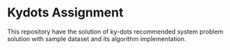 # Kydots Assignment

This repository have the solution of ky-dots recommended system problem solution with sample dataset and its algorithm implementation.
